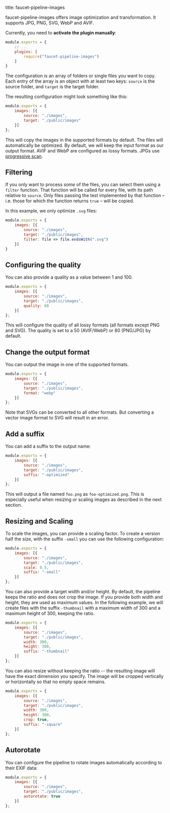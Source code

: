 title: faucet-pipeline-images

faucet-pipeline-images offers image optimization and transformation.
It supports JPG, PNG, SVG, WebP and AVIF.

Currently, you need to **activate the plugin manually**:

```js
module.exports = {
    // ...
    plugins: [
        require("faucet-pipeline-images")
    ]
}
```

The configuration is an array of folders or single files you want to copy. Each
entry of the array is an object with at least two keys: `source` is the source
folder, and `target` is the target folder.

The resulting configuration might look something like this:

```js
module.exports = {
    images: [{
        source: "./images",
        target: "./public/images"
    }]
};
```

This will copy the images in the supported formats by default. The files will
automatically be optimized. By default, we will keep the input format as our
output format. AVIF and WebP are configured as lossy formats. JPGs use
[progressive scan](https://images.guide/#jpeg-compression-modes).

## Filtering

If you only want to process _some_ of the files, you can select them using a
`filter` function. That function will be called for every file, with its path
relative to `source`. Only files passing the test implemented by that function –
i.e. those for which the function returns `true` – will be copied.

In this example, we only optimize `.svg` files:

```js
module.exports = {
    images: [{
        source: "./images",
        target: "./public/images",
        filter: file => file.endsWith(".svg")
    }]
}
```

## Configuring the quality

You can also provide a quality as a value between 1 and 100.

```js
module.exports = {
    images: [{
        source: "./images",
        target: "./public/images",
        quality: 60
    }]
};
```

This will configure the quality of all lossy formats (all formats except PNG and
SVG). The quality is set to a 50 (AVIF/WebP) or 80 (PNG/JPG) by default.

## Change the output format

You can output the image in one of the supported formats.

```js
module.exports = {
    images: [{
        source: "./images",
        target: "./public/images",
        format: "webp"
    }]
};
```

Note that SVGs can be converted to all other formats. But converting a vector
image format to SVG will result in an error.

## Add a suffix

You can add a suffix to the output name:

```js
module.exports = {
    images: [{
        source: "./images",
        target: "./public/images",
        suffix: "-optimized"
    }]
};
```

This will output a file named `foo.png` as `foo-optimized.png`. This is
especially useful when resizing or scaling images as described in the next
section.

## Resizing and Scaling

To scale the images, you can provide a scaling factor. To create a version half
the size, with the suffix `-small` you can use the following configuration:

```js
module.exports = {
    images: [{
        source: "./images",
        target: "./public/images",
        scale: 0.5,
        suffix: "-small"
    }]
};
```

You can also provide a target width and/or height. By default, the pipeline
keeps the ratio and does not crop the image. If you provide both width and
height, they are used as maximum values. In the following example, we will
create files with the suffix `-thumbnail` with a maximum width of 300 and a
maximum height of 300, keeping the ratio.

```js
module.exports = {
    images: [{
        source: "./images",
        target: "./public/images",
        width: 300,
        height: 300,
        suffix: "-thumbnail"
    }]
};
```

You can also resize without keeping the ratio -- the resulting image will have
the exact dimension you specify. The image will be cropped vertically or
horizontally so that no empty space remains.

```js
module.exports = {
    images: [{
        source: "./images",
        target: "./public/images",
        width: 300,
        height: 300,
        crop: true,
        suffix: "-square"
    }]
};
```

## Autorotate

You can configure the pipeline to rotate images automatically according to their
EXIF data:

```js
module.exports = {
    images: [{
        source: "./images",
        target: "./public/images",
        autorotate: true
    }]
};
```
